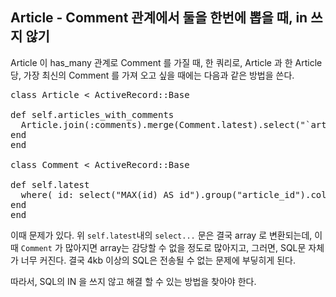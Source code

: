 Article - Comment 관계에서 둘을 한번에 뽑을 때, in 쓰지 않기
-------------------------------------------------------------

Article 이 has_many 관계로 Comment 를 가질 때, 한 쿼리로, Article 과 한 Article 당, 가장 최신의 Comment 를 가져 오고 싶을 때에는 다음과 같은 방법을 쓴다.

<pre>
class Article < ActiveRecord::Base

def self.articles_with_comments
  Article.join(:comments).merge(Comment.latest).select("`articles`.*, `comment`.title as comment_title")
end
end

class Comment < ActiveRecord::Base

def self.latest
  where( id: select("MAX(id) AS id").group("article_id").collect(&:id) )
end
end
</pre>

이때 문제가 있다. 위 `self.latest`내의 `select...` 문은 결국 array 로 변환되는데, 이때 `Comment` 가 많아지면 array는 감당할 수 없을 정도로 많아지고, 그러면, SQL문 자체가 너무 커진다. 결국 4kb 이상의 SQL은 전송될 수 없는 문제에 부딯히게 된다.

따라서, SQL의 IN 을 쓰지 않고 해결 할 수 있는 방법을 찾아야 한다.